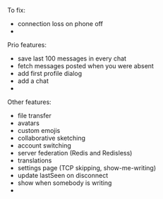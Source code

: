 To fix:
* connection loss on phone off
* 

Prio features:
* save last 100 messages in every chat
* fetch messages posted when you were absent
* add first profile dialog
* add a chat
* 

Other features:
* file transfer
* avatars
* custom emojis
* collaborative sketching
* account switching
* server federation (Redis and Redisless)
* translations
* settings page (TCP skipping, show-me-writing)
* update lastSeen on disconnect
* show when somebody is writing
* 
